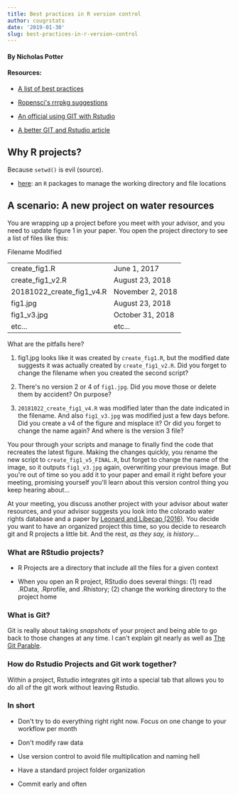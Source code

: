 ```yaml
---
title: Best practices in R version control
author: cougrstats
date: '2019-01-30'
slug: best-practices-in-r-version-control
---
```


#### By Nicholas Potter

#### Resources:

  * [A list of best practices](https://www.r-statistics.com/2010/09/managing-a-statistical-analysis-project-guidelines-and-best-practices/)

  * [Ropensci's rrrpkg suggestions](https://github.com/ropensci/rrrpkg)

  * [An official using GIT with Rstudio](https://support.rstudio.com/hc/en-us/articles/200532077?version=1.1.453&mode=desktop)

  * [A better GIT and Rstudio article](https://r-bio.github.io/intro-git-rstudio/)

## Why R projects?

Because `setwd()` is evil (source).

  * [here](https://github.com/jennybc/here_here): an `R` packages to manage the working directory and file locations

## A scenario: A new project on water resources

You are wrapping up a project before you meet with your advisor, and you need to update figure 1 in your paper. You open the project directory to see a list of files like this:

<table >

<tr >
Filename
Modified
</tr>

<tbody >
<tr >

<td >create_fig1.R
</td>

<td >June 1, 2017
</td>
</tr>
<tr >

<td >create_fig1_v2.R
</td>

<td >August 23, 2018
</td>
</tr>
<tr >

<td >20181022_create_fig1_v4.R
</td>

<td >November 2, 2018
</td>
</tr>
<tr >

<td >fig1.jpg
</td>

<td >August 23, 2018
</td>
</tr>
<tr >

<td >fig1_v3.jpg
</td>

<td >October 31, 2018
</td>
</tr>
<tr >

<td >etc...
</td>

<td >etc...
</td>
</tr>
</tbody>
</table>

What are the pitfalls here?

  1. fig1.jpg looks like it was created by `create_fig1.R`, but the modified date suggests it was actually created by `create_fig1_v2.R`. Did you forget to change the filename when you created the second script?

  2. There's no version 2 or 4 of `fig1.jpg`. Did you move those or delete them by accident? On purpose?

  3. `20181022_create_fig1_v4.R` was modified later than the date indicated in the filename. And also `fig1_v3.jpg` was modified just a few days before. Did you create a v4 of the figure and misplace it? Or did you forget to change the name again? And where is the version 3 file?

You pour through your scripts and manage to finally find the code that recreates the latest figure. Making the changes quickly, you rename the new script to `create_fig1_v5_FINAL.R`, but forget to change the name of the image, so it outputs `fig1_v3.jpg` again, overwriting your previous image. But you're out of time so you add it to your paper and email it right before your meeting, promising yourself you'll learn about this version control thing you keep hearing about...

At your meeting, you discuss another project with your advisor about water resources, and your advisor suggests you look into the colorado water rights database and a paper by [Leonard and Libecap (2016)](https://www.nber.org/papers/w22185). You decide you want to have an organized project this time, so you decide to research git and R projects a little bit. And the rest, _as they say, is history_...

### What are RStudio projects?

  * R Projects are a directory that include all the files for a given context

  * When you open an R project, RStudio does several things: (1) read .RData, .Rprofile, and .Rhistory; (2) change the working directory to the project home

### What is Git?

Git is really about taking _snapshots_ of your project and being able to go back to those changes at any time. I can't explain git nearly as well as [The Git Parable](http://tom.preston-werner.com/2009/05/19/the-git-parable.html).

### How do Rstudio Projects and Git work together?

Within a project, Rstudio integrates git into a special tab that allows you to do all of the git work without leaving Rstudio.

### In short

  * Don't try to do everything right right now. Focus on one change to your workflow per month

  * Don't modify raw data

  * Use version control to avoid file multiplication and naming hell

  * Have a standard project folder organization

  * Commit early and often
